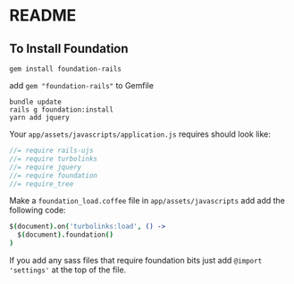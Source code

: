 # README

## To Install Foundation

```
gem install foundation-rails
```

add ```gem "foundation-rails"``` to Gemfile
```
bundle update
rails g foundation:install
yarn add jquery
```

Your ```app/assets/javascripts/application.js``` requires should look like:
```JavaScript
//= require rails-ujs
//= require turbolinks
//= require jquery
//= require foundation
//= require_tree
```

Make a ```foundation_load.coffee``` file in ```app/assets/javascripts``` add add the following code:
```CoffeeScript
$(document).on('turbolinks:load', () ->
  $(document).foundation()
)
```
If you add any sass files that require foundation bits just add ```@import 'settings'``` at the top of the file.
